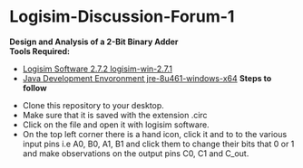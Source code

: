 # Logisim-Discussion-Forum-1<br/>
**Design and Analysis of a 2-Bit Binary Adder**<br/>
**Tools Required:**<br/>
- [Logisim Software 2.7.2 logisim-win-2.7.1](https://sourceforge.net/projects/circuit/)
- [Java Development Envoronment jre-8u461-windows-x64](https://sourceforge.net/projects/circuit/)
**Steps to follow**
+ Clone this repository to your desktop.
+ Make sure that it is saved with the extension .circ
+ Click on the file and open it with logisim software.
+ On the top left corner there is a hand icon, click it and to to the various input pins i.e A0, B0, A1, B1 and click them to change their bits that 0 or 1 and make observations on the output pins C0, C1 and C_out.
